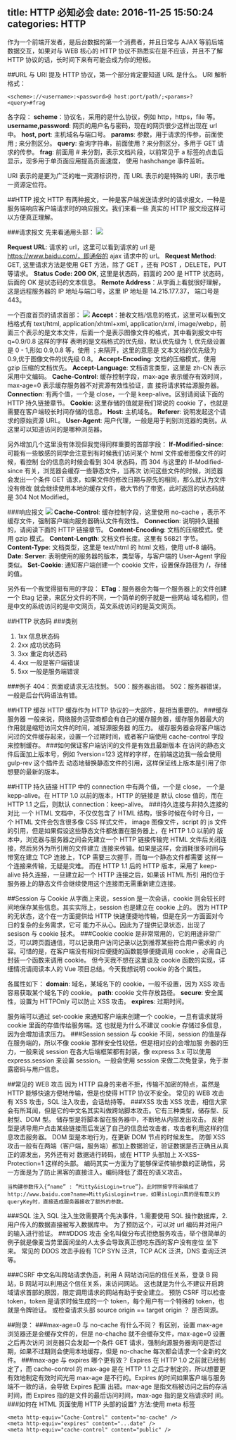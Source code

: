 ﻿title: HTTP 必知必会
date: 2016-11-25 15:50:24
categories: HTTP
---
作为一个前端开发者，是后台数据的第一个消费者，并且日常与 AJAX 等前后端数据交互，如果对与 WEB 核心的 HTTP 
协议不熟悉实在是不应该，并且不了解 HTTP 协议的话，长时间下来有可能会成为你的短板。
<!--more-->
##URL 与 URI
提及 HTTP 协议，第一个部分肯定要知道 URL 是什么。
URI 解析格式：
```
<scheme>://<username>:<password>@ host:port/path/;<params>?<query>#frag
```
各字段：
**scheme**：协议名，采用的是什么协议，例如 http，https，file 等。
**username,password**: 网页的用户名与密码，现在的网页很少这样出现在 url 中。
**host, port**: 主机域名与端口号。
**params**: 参数，用于请求的传参，前面使用 ; 来分割区分。
**query**: 查询字符串，前面使用 ? 来分割区分，多用于 GET 请求的传参。
**frag**: 前面用 # 来分割，表示文档片段，以前常见于 a 标签的点击后显示，现多用于单页面应用提高页面速度，
使用 hashchange 事件监听。

URI 表示的是更为广泛的唯一资源标识符，而 URL 表示的是特殊的 URI，表示唯一资源定位符。


##HTTP 报文
HTTP 有两种报文，一种是客户端发送请求时的请求报文，一种是服务端响应客户端请求时的响应报文。我们来看一些
真实的 HTTP 报文段这样可以方便真正理解。

###请求报文
先来看通用头部：
![](http://img.ijarvis.cn/general.png)

**Request URL**: 请求的 url，这里可以看到请求的 url 是 https://www.baidu.com/，即通俗的 ajax 请求中的 url。
**Request Method**: GET, 这里请求方法是使用 GET 方法，除了 GET ，还有 POST ，DELETE，PUT 等请求。
**Status Code: 200 OK**, 这里是状态码，前面的 200 是 HTTP 状态码，后面的 OK 是状态码的文本信息。
**Remote Address**：从字面上看就很好理解，这是远程服务器的 IP 地址与端口号，这里 IP 地址是 14.215.177.37，
端口号是 443。

一个百度首页的请求首部：
![](http://img.ijarvis.cn/request.png)
**Accept**：接收文档/信息的格式，这里可以看到文档格式有 text/html, application/xhtml+xml, application/xml,
image/webp，前面三个表示的是文本文件，后面一个是表示图像文件的格式，其中看到报文中有 q=0.9/0.8 这样的字样
表明的是文档格式的优先级，默认优先级为 1, 优先级设置是 0 - 1,形如 0.9,0.8 等，使用 ；来隔开，这里的意思是
文本文档的优先级为 0.9,优于图像文件的优先级 0.8。
**Accept-Encoding**: 文档的压缩模式，使用 gzip 压缩的文档优先。
**Accept-Language**: 文档语言类型，这里是 zh-CN 表示采用中文编码。
**Cache-Control**: 缓存控制字段，max-age 表示缓存有效时间，max-age=0 表示缓存服务器不对资源有效性验证，直
接将请求转给源服务器。
**Connection**: 有两个值，一个是 close，一个是 keep-alive。区别请阅读下面的 HTTP 持久链接章节。
**Cookie**: 这里存储的值就是我们常说的 cookie 了，也就是需要在客户端较长时间存储的信息。
**Host**: 主机域名。
**Referer**: 说明发起这个请求的原始资源 URL。
**User-Agent**: 用户代理，一般是用于判别浏览器的类别。从这里可以知道访问的是哪种浏览器。

另外增加几个这里没有体现但我觉得同样重要的首部字段：
**If-Modified-since**: 可能有一些敏感的同学会注意到有时候我们访问某个 html 文件或者图像文件的时候，看控制
台的信息的时候会看到 304 状态码，而 304 与这里的 If-Modified-since 有关，浏览器会缓存一些静态文件，当再次
访问这些文件的时候，浏览器会发出一个条件 GET 请求，如果文件的修改日期与原先的相同，那么就认为文件没有修改
就会继续使用本地的缓存文件，极大节约了带宽，此时返回的状态码就是 304 Not Modified。 

###响应报文
![](http://img.ijarvis.cn/response.png)
**Cache-Control**: 缓存控制字段，这里使用 no-cache ，表示不缓存文件，强制客户端向服务器确认文件有效性。
**Connection**: 说明持久链接的，请阅读下面的 HTTP 链接章节。
**Content-Encoding**: 文档的压缩模式。使用 gzip 模式。
**Content-Length**: 文档文件长度。这里有 56821 字节。
**Content-Type**: 文档类型，这里是 text/html 的 html 文档，使用 utf-8 编码。
**Date**: 
**Server**: 表明使用的服务器的版本，类型等，与客户端的 User-Agent 字段类似。
**Set-Cookie**: 通知客户端创建一个 cookie 文件，设置保存路径为 /，存储的值。

另外有一个我觉得挺有用的字段：
**ETag**：服务器会为每一个服务器上的文件创建一个 Etag 记录，来区分文件的不同，一个简单的例子就是一些网站
域名相同，但是中文的系统访问的是中文网页，英文系统访问的是英文网页。

##HTTP 状态码
###类别

 1. 1xx  信息状态码
 2. 2xx  成功状态码
 3. 3xx  重定向状态码
 4. 4xx  一般是客户端错误
 5. 5xx  一般是服务端错误

###例子
404：页面或请求无法找到。
500：服务器出错。
502：服务器错误，一般是后台代码语法有错。

##HTTP 缓存
HTTP 缓存作为 HTTP 协议的一大部件，是相当重要的。
###缓存服务器
一般来说，网络服务运营商都会有自己的缓存服务器，缓存服务器最大的作用就是缩短访问文件的时间，减轻源服务器
的压力。
缓存服务器会将客户端访问过的文件缓存起来，设置一个过期时间，或者客户端使用 cache-control 字段来控制缓存。
###如何保证客户端访问的文件是有效且最新版本
在访问的静态文件后面加上版本号，例如 ?version=123 这样的字样，在前端这边我一般会使用 gulp-rev 这个插件去
动态地替换静态文件的引用，这样保证线上版本是引用了你想要的最新的版本。

##HTTP 持久链接
HTTP 中的 connection 中有两个值，一个是 close， 一个是 kepp-alive。在 HTTP 1.0 以前的版本，HTTP 的链接是
默认 close 值的，而在 HTTP 1.1 之后，则默认 connection：keep-alive。
###持久连接与非持久连接的对比
一个 HTML 文档中，不仅仅包含了 HTML 结构，很多时候在今时今日，一个 HTML 文件会包含很多像 CSS 样式文件，
image 图像文件，script 的 js 文件的引用，但是如果假设这些静态文件都放置在服务器上，在 HTTP 1.0 以前的
版本中，浏览器与服务器之间会先建立一个 HTTP 链接传输完 HTML 文件后关闭连接，然后另外为所引用的文件建立
连接来传输。如果是这样，会消耗很多时间与带宽在建立 TCP 连接上，TCP 需要三次握手，而每一个静态文件都需要
这样一个连接来传输，无疑是灾难。
而在 HTTP 1.1 后的 HTTP 版本，采用了 keep-alive 持久连接，一旦建立起一个 HTTP 连接之后，如果该 HTML 所引
用的位于服务器上的静态文件会继续使用这个连接而无需重新建立连接。


##Session 与 Cookie
从字面上来说，session 是一次会话，cookie 则会较长时间地保存某些信息。其实实际上，session 也是建立在 cookie 上的。
因为 HTTP 的无状态，这个在一方面提供给 HTTP 快速便捷地传输，但是在另一方面面对今日的复杂的业务需求，它可
能力不从心。因此为了提供记录状态，出现了 sesison 与 cookie 技术。
###Cookie
cookie 是非常常用的，它的用途非常广泛，可以跨页面通信，可以记录用户访问记录以达到推荐某些符合用户需求的
内容。可惜的是，在客户端没有相对应便捷的函数能够便捷调用 cookie ，必需自己封装一个函数来调用 cookie。
但今天我不想在这里谈及 cookie 函数的实现，详细情况请阅读本人的 Vue 项目总结。今天我想说明 cookie 的各个属性。

各属性如下：
**domain**: 域名，某域名下的 cookie，一般不设置，因为 XSS 攻击容易获取某个域名下的 cookie。
**path**: cookie 文件存放路径。
**secure**: 安全属性，设置为 HTTPOnly 可以防止 XSS 攻击。
**expires**: 过期时间。

服务端可以通过 set-cookie 来通知客户端来创建一个 cookie，一旦有请求就将 cookie 里面的存值传给服务端。这
也就是为什么不建议 cookie 存储过多信息，因为会增加请求压力。
###Session
session 与 cookie 不同，session 的值是存在服务端的，所以不像 cookie 那样安全性较低，但是相对应的会增加服
务器的压力，一般来说 session 在各大后端框架都有封装，像 express 3.x  可以使用 express.session 来设置 session。一般会使用 session 来做二次免登录，免于泄露密码与用户信息。

##常见的 WEB 攻击
因为 HTTP 自身的来者不拒，传输不加密的特点，虽然是 HTTP 能够快速方便地传输，但是也使得 HTTP 协议不安全。
常见的 WEB 攻击有 XSS 攻击，SQL 注入攻击，会话劫持等。
###XSS 攻击
XSS 攻击，相信大家会有所耳闻，但是它的中文名其实叫做跨站脚本攻击。它有三种类型，储存型、反射型、DOM 型。
储存型是将脚本留在服务器中，不断地从内部发出攻击。
反射型是诱导用户点击某些链接而后发送了自己的信息给攻击者，攻击者利用这样的信息攻击服务器。
DOM 型是本地行为，在更新 DOM 节点的时候发生。
防御 XSS 攻击一般有在两端（客户端，服务端）都加上数据验证，验证数据是否正确且从真正的源发出，另外还有对
数据进行转码，或在 HTTP 头部加上 X-XSS-Protection=1 这样的头部。
编码其实一方面为了能够保证传输参数的正确性，另一方面是为了防止黑客的直接注入。编码降低了潜在的语义攻击。
```
当构建参数传入{“name” : ”Mitty&isLogin=true”}。此时拼接字符串编成了http://www.baidu.com?name=Mitty&isLogin=true，如果isLogin真的是有意义的queryKey时，直接造成服务器接收了额外的参数。
```
###SQL 注入
SQL 注入生效需要两个先决事件，1.需要使用 SQL 操作数据库，2.用户传入的数据直接被写入数据库中。 
为了预防这个，可以对 url 编码并对用户的输入进行验证。
###DDOS 攻击
全名叫做分布式拒绝服务攻击，举个很简单的例子就是像麦当劳里面闲坐的人太多会导致真正想吃东西的客户没有座位
坐下来。
常见的 DDOS 攻击手段有 TCP SYN 泛洪，TCP ACK 泛洪，DNS 查询泛洪等。

###CSRF
中文名叫跨站请求伪造，利用 A 网站访问后的信任关系，登录 B 网站，B 网站可以利用这个信任关系，来访问网站。
这也就是为什么不建议开启跨域请求首部的原因，限定调用请求的网站有助于安全建立。
预防 CSRF 可以检查 token，token 是请求时候生成的一个 token，每个用户有一个特殊的 token，也就是令牌验证。
或检查请求头部 source origin == target origin ？ 是否同源。

##附录：
###max-age=0 与 no-cache 有什么不同？
有区别，设置 max-age 浏览器还是会缓存文件的，但是 no-chache 就不会缓存文件，max-age=0 设置之后再次访问
浏览器只会发起一个条件 GET 请求，强制向源服务器询问是否过期，如果不过期则会使用本地缓存，但是 no-chache
每次都会请求一个全新的文件。
###max-age 与 expires 哪个更有效？
Expires 在 HTTP 1.0 之前就已经制定了，而 cache-control 的 max-age 是在 HTTP 1.1 之后才制定的，所以想要更
有效地制定有效时间光用 max-age 是不行的。Expires 的时间如果客户端与服务端不一致的话，会导致 Expires 配置
出错。max-age 是指文档被访问之后的存活时间，而 Expires 指的是文件的最后访问时间，max-age 指的是文档请求时
间。
###如何在 HTML 页面使用 HTTP 头部的设置?
方法:使用 meta 标签
```
<meta http-equiv="Cache-Control" content="no-cache" />
<meta http-equiv="expires" content="...date" />
<meta http-equiv="cache-control" content="public" />
```






